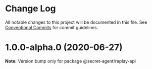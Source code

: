 # Change Log

All notable changes to this project will be documented in this file.
See [Conventional Commits](https://conventionalcommits.org) for commit guidelines.

# 1.0.0-alpha.0 (2020-06-27)

**Note:** Version bump only for package @secret-agent/replay-api
